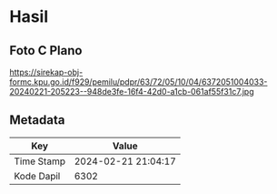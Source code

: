 # Hasil

## Foto C Plano

https://sirekap-obj-formc.kpu.go.id/f929/pemilu/pdpr/63/72/05/10/04/6372051004033-20240221-205223--948de3fe-16f4-42d0-a1cb-061af55f31c7.jpg


## Metadata

| Key        | Value               |
| ---------- | ------------------- |
| Time Stamp | 2024-02-21 21:04:17 |
| Kode Dapil | 6302                |



